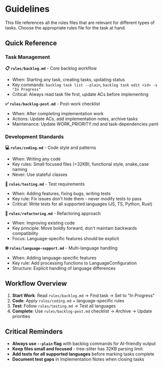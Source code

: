 # Guidelines

This file references all the rules files that are relevant for different types of tasks. Choose the appropriate rules file for the task at hand.

## Quick Reference

### Task Management

**📋 `rules/backlog.md`** - Core backlog workflow

- When: Starting any task, creating tasks, updating status
- Key commands: `backlog task list --plain`, `backlog task edit <id> -s "In Progress"`
- Critical: Always read task file first, update ACs before implementing

**✅ `rules/backlog-post.md`** - Post-work checklist

- When: After completing implementation work
- Actions: Update ACs, add implementation notes, archive tasks
- Maintenance: Update WORK_PRIORITY.md and task-dependencies.yaml

### Development Standards

**💻 `rules/coding.md`** - Code style and patterns

- When: Writing any code
- Key rules: Small focused files (<32KB), functional style, snake_case naming
- Never: Use stateful classes

**🧪 `rules/testing.md`** - Test requirements

- When: Adding features, fixing bugs, writing tests
- Key rule: Fix issues don't hide them - never modify tests to pass
- Critical: Write tests for all supported languages (JS, TS, Python, Rust)

**🔧 `rules/refactoring.md`** - Refactoring approach

- When: Improving existing code
- Key principle: Move boldly forward, don't maintain backwards compatibility
- Focus: Language-specific features should be explicit

**🌐 `rules/language-support.md`** - Multi-language handling

- When: Adding language-specific features
- Key rule: Add processing functions to LanguageConfiguration
- Structure: Explicit handling of language differences

## Workflow Overview

1. **Start Work**: Read `rules/backlog.md` → Find task → Set to "In Progress"
2. **Code**: Apply `rules/coding.md` + language-specific rules
3. **Test**: Follow `rules/testing.md` → Test all languages
4. **Complete**: Use `rules/backlog-post.md` checklist → Archive → Update priorities

## Critical Reminders

- **Always use `--plain` flag** with backlog commands for AI-friendly output
- **Keep files small and focused** - tree-sitter has 32KB parsing limit
- **Add tests for all supported languages** before marking tasks complete
- **Document test gaps** in Implementation Notes when closing tasks
